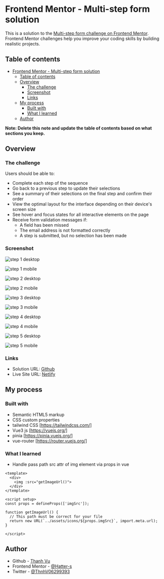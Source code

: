 # Frontend Mentor - Multi-step form solution

This is a solution to the [Multi-step form challenge on Frontend Mentor](https://www.frontendmentor.io/challenges/multistep-form-YVAnSdqQBJ). Frontend Mentor challenges help you improve your coding skills by building realistic projects. 

## Table of contents

- [Frontend Mentor - Multi-step form solution](#frontend-mentor---multi-step-form-solution)
  - [Table of contents](#table-of-contents)
  - [Overview](#overview)
    - [The challenge](#the-challenge)
    - [Screenshot](#screenshot)
    - [Links](#links)
  - [My process](#my-process)
    - [Built with](#built-with)
    - [What I learned](#what-i-learned)
  - [Author](#author)

**Note: Delete this note and update the table of contents based on what sections you keep.**

## Overview

### The challenge

Users should be able to:

- Complete each step of the sequence
- Go back to a previous step to update their selections
- See a summary of their selections on the final step and confirm their order
- View the optimal layout for the interface depending on their device's screen size
- See hover and focus states for all interactive elements on the page
- Receive form validation messages if:
  - A field has been missed
  - The email address is not formatted correctly
  - A step is submitted, but no selection has been made

### Screenshot

![step 1 desktop](./screen-shot/step-1_desktop.png)

![step 1 mobile](./screen-shot/step-1_mobile.png)

![step 2 desktop](./screen-shot/step-2_desktop.png)

![step 2 mobile](./screen-shot/step-2_mobile.png)

![step 3 desktop](./screen-shot/step-3_desktop.png)

![step 3 mobile](./screen-shot/step-3_mobile.png)

![step 4 desktop](./screen-shot/step-4_desktop.png)

![step 4 mobile](./screen-shot/step-4_mobile.png)

![step 5 desktop](./screen-shot/step-5_desktop.png)

![step 5 mobile](./screen-shot/step-5_mobile.png)

### Links

- Solution URL: [Github](hhttps://github.com/Hatter-s/multi-step-form-vue)
- Live Site URL: [Netlify](https://hatter-multi-step-form.netlify.app/)

## My process

### Built with

- Semantic HTML5 markup
- CSS custom properties
- tailwind CSS [https://tailwindcss.com/]
- Vue3 js [https://vuejs.org/]
- pinia [https://pinia.vuejs.org/]
- vue-router [https://router.vuejs.org/]

### What I learned

- Handle pass path src attr of img element via props in vue
```vue
<template>
  <div>
    <img :src="getImageUrl()">
  </div>
</template>

<script setup>
const props = defineProps(['imgSrc']);

function getImageUrl() {
  // This path must be correct for your file
  return new URL(`../assets/icons/${props.imgSrc}`, import.meta.url);
}

</script>
```

## Author

- Github - [Thanh Vu](https://github.com/Hatter-s)
- Frontend Mentor - [@Hatter-s](https://www.frontendmentor.io/profile/Hatter-s)
- Twitter - [@ThnhV06299393](https://twitter.com/ThnhV06299393)
